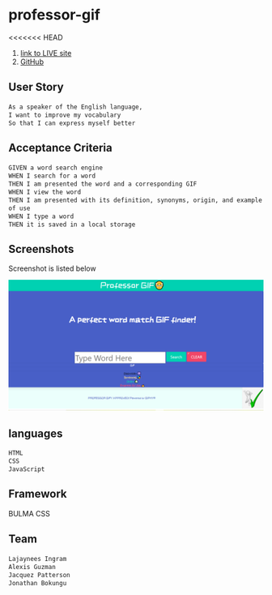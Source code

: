 # professor-gif

<<<<<<< HEAD

1. [link to LIVE site](https://liladobe.github.io/professor-gif/)
2. [GitHub](https://github.com/LilAdobe/professor-gif)



## User Story 

```
As a speaker of the English language,
I want to improve my vocabulary
So that I can express myself better

```

## Acceptance Criteria 

```
GIVEN a word search engine 
WHEN I search for a word 
THEN I am presented the word and a corresponding GIF
WHEN I view the word
THEN I am presented with its definition, synonyms, origin, and example of use
WHEN I type a word
THEN it is saved in a local storage

```


## Screenshots 
Screenshot is listed below 

![site screenshot](assets/images/sitescreenshot.png)


## languages 

```
HTML
CSS
JavaScript

```



## Framework

BULMA CSS

## Team

```
Lajaynees Ingram
Alexis Guzman
Jacquez Patterson
Jonathan Bokungu

```
